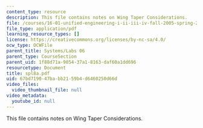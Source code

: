 ```yaml
---
content_type: resource
description: This file contains notes on Wing Taper Considerations.
file: /courses/16-01-unified-engineering-i-ii-iii-iv-fall-2005-spring-2006/67bd719047babb2159b4d6460250d66d_spl8a.pdf
file_type: application/pdf
learning_resource_types: []
license: https://creativecommons.org/licenses/by-nc-sa/4.0/
ocw_type: OCWFile
parent_title: Systems/Labs 06
parent_type: CourseSection
parent_uid: 1f88d71a-9054-37a1-8163-daf60a1dd696
resourcetype: Document
title: spl8a.pdf
uid: 67bd7190-47ba-bb21-59b4-d6460250d66d
video_files:
  video_thumbnail_file: null
video_metadata:
  youtube_id: null
---
```

This file contains notes on Wing Taper Considerations.